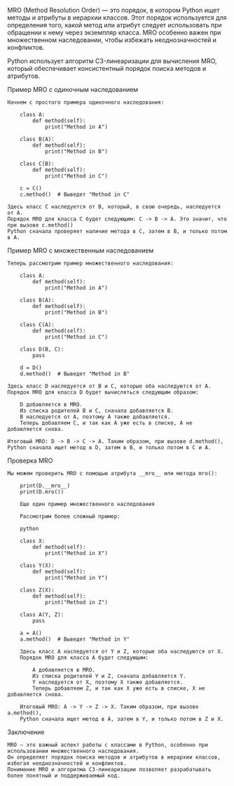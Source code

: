 

MRO (Method Resolution Order) — это порядок, в котором Python ищет методы и атрибуты в иерархии классов. 
Этот порядок используется для определения того, какой метод или атрибут следует использовать 
при обращении к нему через экземпляр класса. 
MRO особенно важен при множественном наследовании, чтобы избежать неоднозначностей и конфликтов.


Python использует алгоритм C3-линеаризации для вычисления MRO,
который обеспечивает консистентный порядок поиска методов и атрибутов.


Пример MRO с одиночным наследованием

    Начнем с простого примера одиночного наследования:
    
        class A:
            def method(self):
                print("Method in A")
        
        class B(A):
            def method(self):
                print("Method in B")
        
        class C(B):
            def method(self):
                print("Method in C")
        
        c = C()
        c.method()  # Выведет "Method in C"

    Здесь класс C наследуется от B, который, в свою очередь, наследуется от A. 
    Порядок MRO для класса C будет следующим: C -> B -> A. Это значит, что при вызове c.method() 
    Python сначала проверяет наличие метода в C, затем в B, и только потом в A.


Пример MRO с множественным наследованием

    Теперь рассмотрим пример множественного наследования:
        
        class A:
            def method(self):
                print("Method in A")
        
        class B(A):
            def method(self):
                print("Method in B")
        
        class C(A):
            def method(self):
                print("Method in C")
        
        class D(B, C):
            pass
        
        d = D()
        d.method()  # Выведет "Method in B"
        
    Здесь класс D наследуется от B и C, которые оба наследуются от A. 
    Порядок MRO для класса D будет вычисляться следующим образом:

        D добавляется в MRO.
        Из списка родителей B и C, сначала добавляется B.
        B наследуется от A, поэтому A также добавляется.
        Теперь добавляем C, и так как A уже есть в списке, A не добавляется снова.
    
    Итоговый MRO: D -> B -> C -> A. Таким образом, при вызове d.method(), 
    Python сначала ищет метод в D, затем в B, и только потом в C и A.


Проверка MRO

    Мы можем проверить MRO с помощью атрибута __mro__ или метода mro():
        
        print(D.__mro__)
        print(D.mro())
        
        Еще один пример множественного наследования
        
        Рассмотрим более сложный пример:
        
        python
        
        class X:
            def method(self):
                print("Method in X")
        
        class Y(X):
            def method(self):
                print("Method in Y")
        
        class Z(X):
            def method(self):
                print("Method in Z")
        
        class A(Y, Z):
            pass
        
        a = A()
        a.method()  # Выведет "Method in Y"
        
        Здесь класс A наследуется от Y и Z, которые оба наследуются от X. 
        Порядок MRO для класса A будет следующим:
        
            A добавляется в MRO.
            Из списка родителей Y и Z, сначала добавляется Y.
            Y наследуется от X, поэтому X также добавляется.
            Теперь добавляем Z, и так как X уже есть в списке, X не добавляется снова.

        Итоговый MRO: A -> Y -> Z -> X. Таким образом, при вызове a.method(), 
        Python сначала ищет метод в A, затем в Y, и только потом в Z и X.


Заключение

    MRO — это важный аспект работы с классами в Python, особенно при использовании множественного наследования. 
    Он определяет порядок поиска методов и атрибутов в иерархии классов, избегая неоднозначностей и конфликтов. 
    Понимание MRO и алгоритма C3-линеаризации позволяет разрабатывать более понятный и поддерживаемый код.
